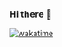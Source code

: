 ### Hi there 👋
[![wakatime](https://wakatime.com/badge/user/097f7e9b-b685-467f-b0c3-c17f09a1071f.svg)](https://wakatime.com/@097f7e9b-b685-467f-b0c3-c17f09a1071f?style=plastic)
<!--
**zeroxkitakitsune/zeroxkitakitsune** is a ✨ _special_ ✨ repository because its `README.md` (this file) appears on your GitHub profile.

Here are some ideas to get you started:

- 🔭 I’m currently working on ...
- 🌱 I’m currently learning ...
- 👯 I’m looking to collaborate on ...
- 🤔 I’m looking for help with ...
- 💬 Ask me about ...
- 📫 How to reach me: ...
- 😄 Pronouns: ...
- ⚡ Fun fact: ...
-->

